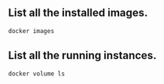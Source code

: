 ## List all the installed images.

```sh
docker images
```

## List all the running instances.

```sh
docker volume ls
```
